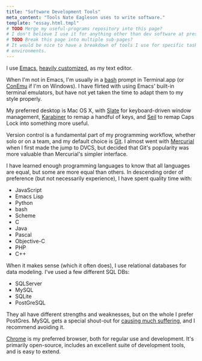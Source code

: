```yaml
---
title: "Software Development Tools"
meta_content: "Tools Nate Eagleson uses to write software."
template: "essay.html.tmpl"
# TODO Merge my useful-programs repository into this page?
# I don't believe I use it for anything other than dev software at present...
# TODO Break this page into multiple sub-pages?
# It would be nice to have a breakdown of tools I use for specific tasks and
# environments.
---
```


I use [Emacs](https://www.gnu.org/software/emacs/), [heavily
customized](https://github.com/NateEag/.emacs.d), as my text editor.

When I'm not in Emacs, I'm usually in a
[bash](https://www.gnu.org/software/bash/) prompt in Terminal.app (or
[ConEmu](https://conemu.github.io/) if I'm on Windows). I have flirted
with using Emacs' built-in terminal emulators, but have not yet taken the
time to adapt them to my style properly.

My preferred desktop is Mac OS X, with [Slate](https://github.com/mattr-/slate)
for keyboard-driven window management,
[Karabiner](https://pqrs.org/osx/karabiner/) to remap a handful of keys, and
[Seil](https://pqrs.org/osx/karabiner/seil.html.en) to remap Caps Lock into
something more useful.

Version control is a fundamental part of my programming workflow, whether
solo or on a team, and my default choice is [Git](https://git-scm.com/). I
almost went with [Mercurial](https://www.mercurial-scm.org/) when I first
made the jump to DVCS, but decided that Git's popularity was more valuable
than Mercurial's simpler interface.

I have learned enough programming languages to know that all languages are
equal, but some are more equal than others. In descending order of preference
(but not necessarily experience), I have spent quality time with:

* JavaScript
* Emacs Lisp
* Python
* bash
* Scheme
* C
* Java
* Pascal
* Objective-C
* PHP
* C++

When it makes sense (which it often does), I use relational databases for
data modeling. I've used a few different SQL DBs:

* SQLServer
* MySQL
* SQLite
* PostGreSQL

They all have different strengths and weaknesses, but on the whole I prefer
PostGres. MySQL gets a special shout-out for
[causing much suffering](http://grimoire.ca/mysql/choose-something-else), and
I recommend avoiding it.

[Chrome](https://www.google.com/chrome/browser/desktop/) is my preferred
browser, both for regular use and development. It's primarily open-source,
includes an excellent suite of development tools, and is easy to extend.
